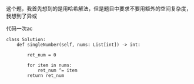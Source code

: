 这个题，我首先想到的是用哈希解法，但是题目中要求不要用额外的空间复杂度，我想到了异或

代码一次ac

```
class Solution:
    def singleNumber(self, nums: List[int]) -> int:
        
        ret_num = 0
        
        for item in nums:
            ret_num ^= item
        return ret_num
```